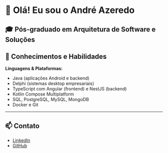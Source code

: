 # 👋 Olá! Eu sou o André Azeredo

🎓 Pós-graduado em Arquitetura de Software e Soluções  
---

## 🧠 Conhecimentos e Habilidades

**Linguagens & Plataformas:**

- Java (aplicações Android e backend)
- Delphi (sistemas desktop empresariais)
- TypeScript com Angular (frontend) e NestJS (backend)
- Kotlin Compose Multiplatform
- SQL, PostgreSQL, MySQL, MongoDB
- Docker e Git
---

## 📫 Contato

- [LinkedIn](https://www.linkedin.com/in/andreazeredo)
- [GitHub](https://github.com/DevAzeredo)

